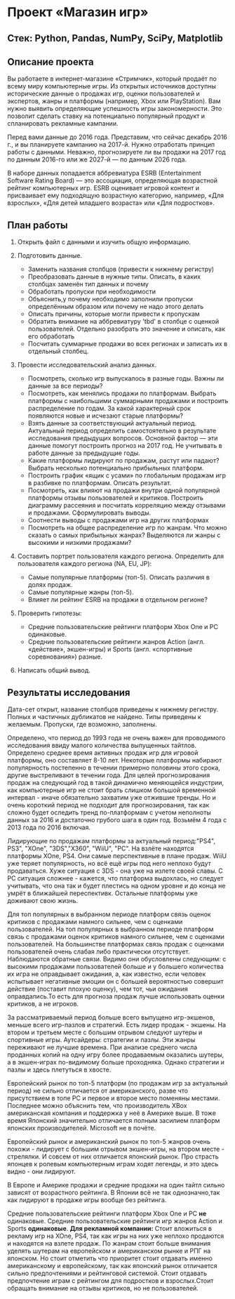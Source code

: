 # Проект «Магазин игр»

## Стек: Python, Pandas, NumPy, SciPy, Matplotlib

## Описание проекта

Вы работаете в интернет-магазине «Стримчик», который продаёт по всему миру компьютерные игры. Из открытых источников доступны исторические данные о продажах игр, оценки пользователей и экспертов, жанры и платформы (например, Xbox или PlayStation). Вам нужно выявить определяющие успешность игры закономерности. Это позволит сделать ставку на потенциально популярный продукт и спланировать рекламные кампании.

Перед вами данные до 2016 года. Представим, что сейчас декабрь 2016 г., и вы планируете кампанию на 2017-й. Нужно отработать принцип работы с данными. Неважно, прогнозируете ли вы продажи на 2017 год по данным 2016-го или же 2027-й — по данным 2026 года.

В наборе данных попадается аббревиатура ESRB (Entertainment Software Rating Board) — это ассоциация, определяющая возрастной рейтинг компьютерных игр. ESRB оценивает игровой контент и присваивает ему подходящую возрастную категорию, например, «Для взрослых», «Для детей младшего возраста» или «Для подростков».

## План работы

1. Открыть файл с данными и изучить общую информацию.
2. Подготовить данные.

    - Заменить названия столбцов (привести к нижнему регистру)
    - Преобразовать данные в нужные типы. Описать, в каких столбцах заменён тип данных и почему
    - Обработать пропуски при необходимости
    - Объяснить,у почему необходимо заполнили пропуски определённым образом или почему не надо этого делать
    - Описать причины, которые могли привести к пропускам
    - Обратить внимание на аббревиатуру 'tbd' в столбце с оценкой пользователей. Отдельно разобрать это значение и описать, как его обработать
    - Посчитать суммарные продажи во всех регионах и записать их в отдельный столбец.

3. Провести исследовательский анализ данных.

    - Посмотреть, сколько игр выпускалось в разные годы. Важны ли данные за все периоды?
    - Посмотреть, как менялись продажи по платформам. Выбрать платформы с наибольшими суммарными продажами и построить распределение по годам. За какой характерный срок появляются новые и исчезают старые платформы?
    - Взять данные за соответствующий актуальный период. Актуальный период определить самостоятельно в результате исследования предыдущих вопросов. Основной фактор — эти данные помогут построить прогноз на 2017 год. Не учитывать в работе данные за предыдущие годы.
    - Какие платформы лидируют по продажам, растут или падают? Выбрать несколько потенциально прибыльных платформ.
    - Построить график «ящик с усами» по глобальным продажам игр в разбивке по платформам. Описать результат.
    - Посмотреть, как влияют на продажи внутри одной популярной платформы отзывы пользователей и критиков. Построить диаграмму рассеяния и посчитать корреляцию между отзывами и продажами. Сформулировать выводы.
    - Соотнести выводы с продажами игр на других платформах
    - Посмотреть на общее распределение игр по жанрам. Что можно сказать о самых прибыльных жанрах? Выделяются ли жанры с высокими и низкими продажами?

4. Составить портрет пользователя каждого региона. Определить для пользователя каждого региона (NA, EU, JP):

    - Самые популярные платформы (топ-5). Описать различия в долях продаж.
    - Самые популярные жанры (топ-5).
    - Влияет ли рейтинг ESRB на продажи в отдельном регионе?

5. Проверить гипотезы:
    - Средние пользовательские рейтинги платформ Xbox One и PC одинаковые.
    - Средние пользовательские рейтинги жанров Action (англ. «действие», экшен-игры) и Sports (англ. «спортивные соревнования») разные.

6. Написать общий вывод.

## Результаты исследования

Дата-сет открыт, название столбцов приведены к нижнему регистру. Полных и частичных дубликатов не найдено. Типы приведены к желаемым. Пропуски, где возможно, заполнены.

Определено, что период до 1993 года не очень важен для проводимого исследования ввиду малого количества выпущенных тайтлов. Определено среднее время активных продаж игр для игровой платформы, оно составляет 8-10 лет. Некоторые платформы набирают популярность постепенно в течении примерно половины этого срока, другие выстреливают в течении года. Для целей прогнозирования продаж на следующий год в такой динамично меняющейся индустрии, как компьютерные игр не стоит брать слишком большой временной интервал - иначе обязательно захватим уже отжившие тренды. Но и очень короткий период не подходит для прогнозирования, так как сложно будет оследить тренд по-платформам с учетом неполноты данных за 2016 и достаточно грубого шага в один год. Возьмём 4 года с 2013 года по 2016 включая.

Лидирующие по продажам платформы за актуальный период:"PS4", PS3", "XOne", "3DS","X360", "WiiU", "PC". На взлёте находятся платформы  XOne, PS4. Они самые перспективные в плане продаж. WiiU уже теряет популярность, но всё ещё игры под него неплохо будут продаваться. Хуже ситуация с 3DS - она уже на излете своей славы. С PC ситуация сложнее - кажется, что платформа выдохлась, но следует учитывать, что она так и будет плестись на одном уровне и до конца не умрёт в ближайшей переспективк. Остальные платформы уже доживают свою жизнь.

Для топ популярных в выбранном периоде платформ связь оценок критиков с продажами  намного сильнее, чем с оценками пользователей. На топ популярных в выбранном периоде платформ связь с продажами оценок критиков намного сильнее, чем с оценками пользователей. На большинстве платформах связь продаж с оценками пользователей очень слабая либо практически отсутствует. Наблюдаются обратные связи. Видимо они обусловлены следующим: с высокими продажами пользователей больше и у большего количества их игра не оправдывает ожидания, а, как известно, если человек испытывает негативные эмоции он с большей вероятностью совершит действие (поставит плохую оценку), чем тот, чьи ожидания оправдались.То есть для прогноза продаж лучше использовать оценки критиков, а не игроков.

За рассматриваемый период больше всего выпущено игр-экшенов, меньше всего игр-пазлов и стратегий. Есть лидер продаж - экшены. На втором и третьем месте с большим отрывом следуют шутеры и спортивные игры. Аутсайдеры: стратегии и пазлы. Эти жанры переживают не лучшие времена. При анализе среднего числа проданных копий на одну игру более продаваемым оказались шутеры, а в экшен-играх по-видимому больше проходняка. Однако стратегии и пазлы и здесь плетуться в хвосте.

Европейский рынок по топ-5 платформ (по продажам игр за актуальный период) не сильно отличается от американского, разве что присутствием в топе PC и первое и второе место поменяны местами. Последнее можно объяснить тем, что производитель XBox американская компания и поддержка у неё в Америке выше. В тоже время Японский значительно отличается полным засилием платформ японских производителей. Microsoft не в почёте.

Европейский рынок и американский рынок по топ-5 жанров очень похожи  - лидирует с большим отрывом экшен-игры, на втором месте - стрелялки. И совсем от них отличается японский рынок. Про страсть японцев к ролевым компьютерным играм ходят легенды, и это здесь видно - они лидируют.

В Европе и Америке продажи и средние продажи на один тайтл сильно зависят от возрастного рейтинга. В Японии всё не так однозначно,так как лидируют в продаже игры вообще без рейтинга.

Средние пользовательские рейтинги платформ Xbox One и PC **не** одинаковые. Средние пользовательские рейтинги игр жанров Action и Sports **одинаковые**.
**Для рекламной компании:** Стоит вложиться в рекламу игр на XOne, PS4, так как игры на них уже неплохо продаются и находятся на взлете продаж. По жанрам стоит больше внимания уделять шутерам на европейском и американском рынке и РПГ на японском. Но стоит отметить что приоритет стоит отдавать именно американскому и европейскому, так как японский рынок отличается сильно предпочтениями и рейтинговой системой. Стоит отдавать предпочтение играм с рейтингом для подростков и взрослых.Стоит обращать внимание на отзывы критиков, но не пользователей. 